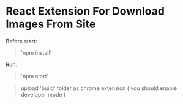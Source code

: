# React Extension For Download Images From Site

Before start:

> 'npm install'

Run:

> 'npm start'

> upload 'build' folder as chrome extension ( you should enable developer mode )
